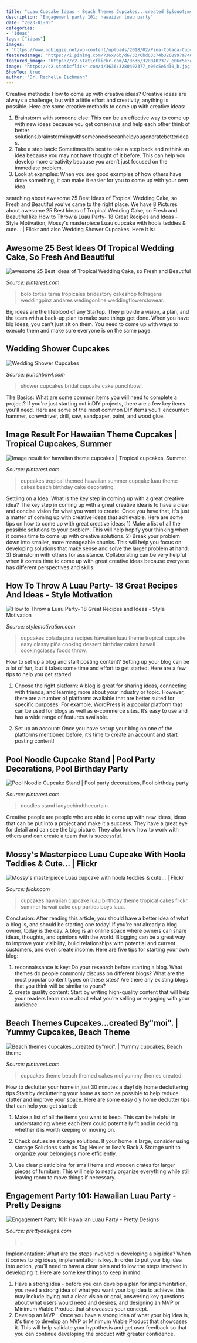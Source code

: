 ```yaml
---
title: "Luau Cupcake Ideas - Beach Themes Cupcakes...created By&quot;moi&quot;."
description: "Engagement party 101: hawaiian luau party"
date: "2023-01-05"
categories:
- "ideas"
tags: ["ideas"]
images:
- "https://www.nobiggie.net/wp-content/uploads/2018/02/Pina-Colada-Cupcakes-25-Hawaiian-Party-Foods.jpg"
featuredImage: "https://i.pinimg.com/736x/6b/d6/33/6bd63374b3268997a7488ee2f01f0732.jpg"
featured_image: "https://c2.staticflickr.com/4/3636/3280402377_e06c5e5d30_b.jpg"
image: "https://c2.staticflickr.com/4/3636/3280402377_e06c5e5d30_b.jpg"
ShowToc: true
author: "Dr. Rachelle Eichmann"
---
```



Creative methods: How to come up with creative ideas?
Creative ideas are always a challenge, but with a little effort and creativity, anything is possible. Here are some creative methods to come up with creative ideas:
1. Brainstorm with someone else: This can be an effective way to come up with new ideas because you get consensus and help each other think of better solutions.brainstormingwithsomeoneelsecanhelpyougeneratebetterideas.
2. Take a step back: Sometimes it’s best to take a step back and rethink an idea because you may not have thought of it before. This can help you develop more creativity because you aren’t just focused on the immediate problem.
3. Look at examples: When you see good examples of how others have done something, it can make it easier for you to come up with your own idea.

	

		
searching about awesome 25 Best Ideas of Tropical Wedding Cake, so Fresh and Beautiful you've came to the right place. We have 8 Pictures about awesome 25 Best Ideas of Tropical Wedding Cake, so Fresh and Beautiful like How to Throw a Luau Party- 18 Great Recipes and Ideas - Style Motivation, Mossy&#039;s masterpiece Luau cupcake with hoola teddies &amp; cute… | Flickr and also Wedding Shower Cupcakes. Here it is:
		
    
## Awesome 25 Best Ideas Of Tropical Wedding Cake, So Fresh And Beautiful

<img loading=lazy src="https://i.pinimg.com/originals/cb/3e/fe/cb3efe8c3bf62bd5fc1c10bc6ce41fc2.jpg" onerror="this.onerror=null;this.src='https://tse2.mm.bing.net/th?id=OIP.0P_hG2EsJb5ze94xAZIiTAHaJ5&amp;pid=15.1';" alt="awesome 25 Best Ideas of Tropical Wedding Cake, so Fresh and Beautiful">

_Source: pinterest.com_

>bolo tortas tema tropicales bridestory cakeshop folhagens weddingpinz andares wedingonline weddingflowerstowear. 

	

Big ideas are the lifeblood of any Startup. They provide a vision, a plan, and the team with a back-up plan to make sure things get done. When you have big ideas, you can't just sit on them. You need to come up with ways to execute them and make sure everyone is on the same page.

    
## Wedding Shower Cupcakes

<img loading=lazy src="http://www.punchbowl.com/gridfs/fs/56901dcd24e4b3051100a792-1452285390" onerror="this.onerror=null;this.src='https://tse1.mm.bing.net/th?id=OIP.1TEk-qymPksY88fKMrXuZgHaLH&amp;pid=15.1';" alt="Wedding Shower Cupcakes">

_Source: punchbowl.com_

>shower cupcakes bridal cupcake cake punchbowl. 

	

The Basics: What are some common items you will need to complete a project?
If you're just starting out inDIY projects, there are a few key items you'll need. Here are some of the most common DIY items you'll encounter: hammer, screwdriver, drill, saw, sandpaper, paint, and wood glue.

    
## Image Result For Hawaiian Theme Cupcakes | Tropical Cupcakes, Summer

<img loading=lazy src="https://i.pinimg.com/736x/46/c0/3a/46c03ae1c7259ee98d53189363056a4e--tropical-cupcakes-hawaiian-cupcakes.jpg" onerror="this.onerror=null;this.src='https://tse1.mm.bing.net/th?id=OIP.fR7PFBfB-v9D_4J2pvtBswHaJ3&amp;pid=15.1';" alt="Image result for hawaiian theme cupcakes | Tropical cupcakes, Summer">

_Source: pinterest.com_

>cupcakes tropical themed hawaiian summer cupcake luau theme cakes beach birthday cake decorating. 

	

Settling on a Idea: What is the key step in coming up with a great creative idea?
The key step in coming up with a great creative idea is to have a clear and concise vision for what you want to create. Once you have that, it's just a matter of coming up with creative ideas that achievable. Here are some tips on how to come up with great creative ideas: 1) Make a list of all the possible solutions to your problem. This will help hopify your thinking when it comes time to come up with creative solutions. 2) Break your problem down into smaller, more manageable chunks. This will help you focus on developing solutions that make sense and solve the larger problem at hand. 3) Brainstorm with others for assistance. Collaborating can be very helpful when it comes time to come up with great creative ideas because everyone has different perspectives and skills.

    
## How To Throw A Luau Party- 18 Great Recipes And Ideas - Style Motivation

<img loading=lazy src="https://www.nobiggie.net/wp-content/uploads/2018/02/Pina-Colada-Cupcakes-25-Hawaiian-Party-Foods.jpg" onerror="this.onerror=null;this.src='https://tse2.mm.bing.net/th?id=OIP.LjBu1DHDKlFP8cCkgGdSiAHaLH&amp;pid=15.1';" alt="How to Throw a Luau Party- 18 Great Recipes and Ideas - Style Motivation">

_Source: stylemotivation.com_

>cupcakes colada pina recipes hawaiian luau theme tropical cupcake easy classy piña cooking dessert birthday cakes hawaii cookingclassy foods throw. 

	

How to set up a blog and start posting content?
Setting up your blog can be a lot of fun, but it takes some time and effort to get started. Here are a few tips to help you get started:
1. Choose the right platform: A blog is great for sharing ideas, connecting with friends, and learning more about your industry or topic. However, there are a number of platforms available that are better suited for specific purposes. For example, WordPress is a popular platform that can be used for blogs as well as e-commerce sites. It’s easy to use and has a wide range of features available.

2. Set up an account: Once you have set up your blog on one of the platforms mentioned before, it’s time to create an account and start posting content!

    
## Pool Noodle Cupcake Stand | Pool Party Decorations, Pool Birthday Party

<img loading=lazy src="https://i.pinimg.com/736x/6b/d6/33/6bd63374b3268997a7488ee2f01f0732.jpg" onerror="this.onerror=null;this.src='https://tse1.mm.bing.net/th?id=OIP.I4URRXWMs9cjXWGLS2tKrgHaLH&amp;pid=15.1';" alt="Pool Noodle Cupcake Stand | Pool party decorations, Pool birthday party">

_Source: pinterest.com_

>noodles stand ladybehindthecurtain. 

	

Creative people are people who are able to come up with new ideas, ideas that can be put into a project and make it a success. They have a great eye for detail and can see the big picture. They also know how to work with others and can create a team that is successful.

    
## Mossy&#039;s Masterpiece Luau Cupcake With Hoola Teddies &amp; Cute… | Flickr

<img loading=lazy src="https://c2.staticflickr.com/4/3636/3280402377_e06c5e5d30_b.jpg" onerror="this.onerror=null;this.src='https://tse1.mm.bing.net/th?id=OIP.Ze20drxRgKlZtvTu8jHR0QHaJ4&amp;pid=15.1';" alt="Mossy&#039;s masterpiece Luau cupcake with hoola teddies &amp; cute… | Flickr">

_Source: flickr.com_

>cupcakes hawaiian cupcake luau birthday theme tropical cakes flickr summer hawaii cake cup parties boys laua. 

	

Conclusion: After reading this article, you should have a better idea of what a blog is, and should be starting one today!
If you're not already a blog owner, today is the day. A blog is an online space where owners can share ideas, thoughts, and opinions with the world. Blogging can be a great way to improve your visibility, build relationships with potential and current customers, and even create income. Here are five tips for starting your own blog: 
1. reconnaissance is key: Do your research before starting a blog. What themes do people commonly discuss on different blogs? What are the most popular content types on these sites? Are there any existing blogs that you think will be similar to yours? 
2. create quality content: Start by writing high-quality content that will help your readers learn more about what you’re selling or engaging with your audience.

    
## Beach Themes Cupcakes...created By&quot;moi&quot;. | Yummy Cupcakes, Beach Theme

<img loading=lazy src="https://i.pinimg.com/originals/b0/12/e3/b012e31f00874ca57ef8f42c9595d30d.jpg" onerror="this.onerror=null;this.src='https://tse3.mm.bing.net/th?id=OIP.G2tGyecd3ecZvEszDK_PkgHaJ4&amp;pid=15.1';" alt="Beach themes cupcakes...created by&quot;moi&quot;. | Yummy cupcakes, Beach theme">

_Source: pinterest.com_

>cupcakes theme beach themed cakes moi yummy themes created. 

	

How to declutter your home in just 30 minutes a day!
diy home decluttering tips
Start by decluttering your home as soon as possible to help reduce clutter and improve your space. Here are some easy diy home declutter tips that can help you get started:

1. Make a list of all the items you want to keep. This can be helpful in understanding where each item could potentially fit and in deciding whether it is worth keeping or moving on.

2. Check outuesize storage solutions. If your home is large, consider using storage Solutions such as Tag Heuer or Ikea’s Rack & Storage unit to organize your belongings more efficiently.

3. Use clear plastic bins for small items and wooden crates for larger pieces of furniture. This will help to neatly organize everything while still leaving room to move things if necessary. 


    
## Engagement Party 101: Hawaiian Luau Party - Pretty Designs

<img loading=lazy src="http://www.prettydesigns.com/wp-content/uploads/2016/09/Cheese-Pineapple.jpg" onerror="this.onerror=null;this.src='https://tse4.mm.bing.net/th?id=OIP.RVvZrkXW6dkwsJ2U_6ikCQHaLI&amp;pid=15.1';" alt="Engagement Party 101: Hawaiian Luau Party - Pretty Designs">

_Source: prettydesigns.com_

>. 

	

Implementation: What are the steps involved in developing a big idea?
When it comes to big ideas, implementation is key. In order to put your big idea into action, you'll need to have a clear plan and follow the steps involved in developing it. Here are some key things to keep in mind: 
1. Have a strong idea - before you can develop a plan for implementation, you need a strong idea of what you want your big idea to achieve. this may include laying out a clear vision or goal, answering key questions about what users would need and desires, and designing an MVP or Minimum Viable Product that showcases your concept. 
2. Develop an MVP - Once you have a strong idea of what your big idea is, it's time to develop an MVP or Minimum Viable Product that showcases it. This will help validate your hypothesis and get user feedback so that you can continue developing the product with greater confidence.

